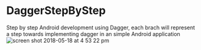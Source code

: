 # DaggerStepByStep
Step by step Android development using Dagger, each brach will represent a step towards implementing dagger in an simple Android application
![screen shot 2018-05-18 at 4 53 22 pm](https://user-images.githubusercontent.com/21040125/40257388-0b4c5fc0-5abc-11e8-9a4f-e415b9effd99.png)
